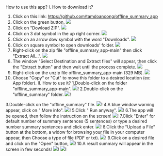 How to use this app?
I. How to download it?
1. Click on this link: https://github.com/tamdoancong/offline_summary_app
2. Click on the green button.
   ![](https://github.com/tamdoancong/offline_summary_app/blob/main/picture/deliver1/g1.png)
3. Click on "Dowload ZIP".
   ![](https://github.com/tamdoancong/offline_summary_app/blob/main/picture/deliver1/g2.png)
4. Click on 3 dot symbol in the up right corner.
   ![](https://github.com/tamdoancong/offline_summary_app/blob/main/picture/deliver1/g3.png)
5. Click on an arrow dow symbol with the word "Downloads".
   ![](https://github.com/tamdoancong/offline_summary_app/blob/main/picture/deliver1/g4.png)
6. Click on square symbol to open downloads' folder.
   ![](https://github.com/tamdoancong/offline_summary_app/blob/main/picture/deliver1/g5.png)
7. Right-click on the zip file "offline_summary_app-main" then click "Extract All...".
   ![](https://github.com/tamdoancong/offline_summary_app/blob/main/picture/deliver1/g6.png)
8. The window "Select Destination and Extract files" will appear, then click the "Extract button" and then wait until the process complete.
   ![](https://github.com/tamdoancong/offline_summary_app/blob/main/picture/deliver1/g7.png)
9. Right-click on the unzip file offline_summary_app-main (329 MB).
   ![](https://github.com/tamdoancong/offline_summary_app/blob/main/picture/deliver1/g8.png)
10. Choose "Copy" or "Cut" to move this folder to a desired location (ex: App folder).
II. How to use it?
1.Double-click on the folder "offline_summary_app-main".
     ![](https://github.com/tamdoancong/offline_summary_app/blob/main/picture/deliver1/g9.png)!
2.Double-click on the  "offline_summary" folder.
    ![](https://github.com/tamdoancong/offline_summary_app/blob/main/picture/deliver1/g10.png)!

3.Double-click on the "offline_summary" file.
   ![](https://github.com/tamdoancong/offline_summary_app/blob/main/picture/deliver1/g11.png)!
4.A blue window warning appear, click on " More info".
   ![](https://github.com/tamdoancong/offline_summary_app/blob/main/picture/deliver1/g12.png)!
5.Click " Run anyway".
   ![](https://github.com/tamdoancong/offline_summary_app/blob/main/picture/deliver1/g13.png)!
6.The app will be opened, then follow the instruction on the screen!
   ![](https://github.com/tamdoancong/offline_summary_app/blob/main/picture/deliver1/g15.png)!
7.Click "Enter" for default number of summary sentences (5 sentences) or type a desired number summary sentences and click enter.
   ![](https://github.com/tamdoancong/offline_summary_app/blob/main/picture/deliver1/g16.png)!
8.Click the "Upload a File" button at the bottom, a widow for browsing your file in your computer appear, then Choose a type of file (PDF or txt).
   ![](https://github.com/tamdoancong/offline_summary_app/blob/main/picture/deliver1/g17.png)!
9.Click on a desired file and click on the "Open" button, 
    ![](https://github.com/tamdoancong/offline_summary_app/blob/main/picture/deliver1/g18.png)!
10.A result summary will appear in the screen in few seconds!
    ![](https://github.com/tamdoancong/offline_summary_app/blob/main/picture/deliver1/g19.png)!
    ![](https://github.com/tamdoancong/offline_summary_app/blob/main/picture/deliver1/g20.png)!
